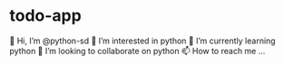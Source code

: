 # todo-app
👋 Hi, I’m @python-sd
👀 I’m interested in python
🌱 I’m currently learning python
💞️ I’m looking to collaborate on python
📫 How to reach me ...
